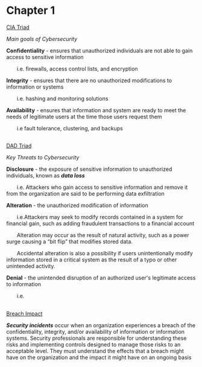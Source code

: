 # Chapter 1
<ins>CIA Triad<ins>

_Main goals of Cybersecurity_

**Confidentiality** - ensures that unauthorized individuals are not able to gain access to sensitive information

&emsp;&emsp;i.e. firewalls, access control lists, and encryption

**Integrity** - ensures that there are no unauthorized modifications to information or systems

&emsp;&emsp;i.e. hashing and monitoring solutions

**Availability** - ensures that information and system are ready to meet the needs of legitimate users at the time those users request them

&emsp;&emsp;i.e fault tolerance, clustering, and backups
##
<ins>DAD Triad<ins>

_Key Threats to Cybersecurity_

**Disclosure** - the exposure of sensitive information to unauthorized individuals, known as **_data loss_**

&emsp;&emsp;i.e. Attackers who gain access to sensitive information and remove it from the organization are said to be performing data exfiltration 



**Alteration** - the unauthorized modification of information

&emsp;&emsp;i.e.Attackers may seek to modify records contained in a system for financial gain, such as adding fraudulent transactions to a financial account

&emsp;&emsp;Alteration may occur as the result of natural activity, such as a power surge causing a “bit flip” that modifies stored data. 

&emsp;&emsp;Accidental alteration is also a possibility if users unintentionally modify information stored in a critical system as the result of a typo or other unintended activity.

**Denial** - the unintended disruption of an authorized user's legitimate access to information

&emsp;&emsp;i.e.

##
<ins>Breach Impact<ins>

**_Security incidents_** occur when an organization experiences a breach of the confidentiality, integrity, and/or availability of information or information systems. Security professionals are responsible for understanding these risks and implementing controls designed to manage those risks to an acceptable level. They must understand the effects that a breach might have on the organization and the impact it might have on an ongoing basis


##
